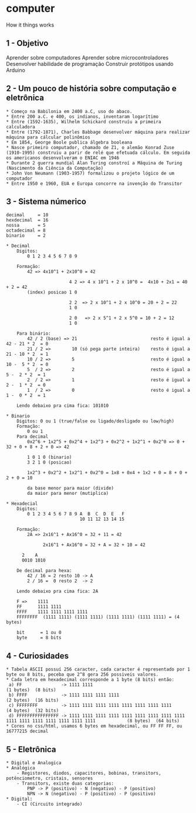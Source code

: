 # computer
How it things works

## 1 - Objetivo
Aprender sobre computadores
Aprender sobre microcontroladores
Desenvolver habilidade de programação
Construir protótipos usando Arduino

## 2 - Um pouco de história sobre computação e eletrônica
    * Começo na Babilonia em 2400 a.C, uso do abaco.
    * Entre 200 a.C. e 400, os indianos, inventaram logarítimo
    * Entre (1592-1635), Wilhelm Schickard construíu a primeira calculadora
    * Entre (1792-1871), Charles Babbage desenvolver máquina para realizar máquina para cálcular polinômios
    * Em 1854, George Boole publica álgebra booleana
    * Nasce primeiro computador, chamado de Z1, o alemão Konrad Zuse (1910-1995) construiu a parir de relé que efetuada cálculo. Em seguida os americanos desenvolveram o ENIAC em 1946
    * Durante 2 guerra mundial Alan Turing constroí a Máquina de Turing (Nascimento da Ciência da Computação)
    * John Von Neumann (1903-1957) formalizou o projeto lógico de um computador
    * Entre 1950 e 1960, EUA e Europa concorre na invenção do Transitor

## 3 - Sistema númerico
    decimal     = 10
    hexdecimal  = 16
    nossa       = 5
    octadecimal = 8
    binario     = 2

    * Decimal
        Digitos: 
            0 1 2 3 4 5 6 7 8 9

        Formação:
            42 => 4x10^1 + 2x10^0 = 42

                            4 2 => 4 x 10^1 + 2 x 10^0 =  4x10 + 2x1 = 40 + 2 = 42
            (index) posicao 1 0

                            2 2  => 2 x 10^1 + 2 x 10^0 = 20 + 2 = 22
                            1 0

                            2 0   => 2 x 5^1 + 2 x 5^0 = 10 + 2 = 12
                            1 0

        Para binário:
            42 / 2 (base) => 21                            resto é igual a 42 - 21 * 2  = 0
            21 / 2 =>        10 (só pega parte inteira)    resto é igual a 21 - 10 * 2  = 1
            10 / 2 =>        5                             resto é igual a 10 -  5 * 2  = 0
            5  / 2 =>        2                             resto é igual a  5 -  2 * 2  = 1
            2  / 2 =>        1                             resto é igual a  2 -  1 * 2  = 0
            1  / 2 =>        0                             resto é igual a  1 -  0 * 2  = 1

        Lendo debaixo pra cima fica: 101010
        
    * Binario
        Digitos: 0 ou 1 (true/false ou ligado/desligado ou low/high)
        Formação:
            0 ou 1
        Para decimal
            0x2^6 + 1x2^5 + 0x2^4 + 1x2^3 + 0x2^2 + 1x2^1 + 0x2^0 => 0 + 32 + 0 + 8 + 2 + 0 => 42

            1 0 1 0 (binario)
            3 2 1 0 (posicao)

            1x2^3 + 0x2^2 + 1x2^1 + 0x2^0 = 1x8 + 0x4 + 1x2 + 0 = 8 + 0 + 2 + 0 = 10

            da base menor para maior (divide)
            da maior para menor (mutiplica)

    * Hexadecial
        Digitos:
            0 1 2 3 4 5 6 7 8 9 A  B  C  D  E   F
                                10 11 12 13 14 15

        Formação:
            2A => 2x16^1 + Ax16^0 = 32 + 11 = 42

                  2x16^1 + Ax16^0 = 32 + A = 32 + 10 = 42    

          2    A
          0010 1010

        De decimal para hexa:
            42 / 16 = 2 resto 10 -> A
            2 / 16 =  0 resto 2  -> 2
            
        Lendo debaixo pra cima fica: 2A

        F =>    1111
        FF      1111 1111
        FFFF    1111 1111 1111 1111
        FFFFFFFF  (1111 1111) (1111 1111) (1111 1111) (1111 1111) = (4 bytes)
      
        bit      = 1 ou 0
        byte     = 8 bits

## 4 - Curiosidades
    * Tabela ASCII possuí 256 caracter, cada caracter é representado por 1 byte ou 8 bits, peceba que 2^8 gera 256 possiveis valores.
    * Cada letra em hexadecimal corresponde a 1 byte (8 bits) então:
     a) FF               -> 1111 1111                                                                                  (1 bytes)  (8 bits)
     b) FFFF             -> 1111 1111 1111 1111                                                                        (2 bytes)  (16 bits)
     c) FFFFFFFF         -> 1111 1111 1111 1111 1111 1111 1111 1111                                                    (4 bytes)  (32 bits)
     d) FFFFFFFFFFFFFFFF -> 1111 1111 1111 1111 1111 1111 1111 1111 1111 1111 1111 1111 1111 1111 1111 1111            (8 bytes)  (64 bits)
    * Cores no css/html, usamos 6 bytes em hexadecimal, ou FF FF FF, ou 16777215 decimal

## 5 - Eletrônica
    * Digital e Analogica
    * Analógica
        - Registores, diodos, capacitores, bobinas, transitors, potênciometro, cristais, sensores
        - Transitors, existe duas categorias:
            PNP -> P (positivo) - N (negativo) - P (positivo)
            NPN -> N (negativo) - P (positivo) - P (positivo)
    * Digital:
        - CI (Circuito integrado)
